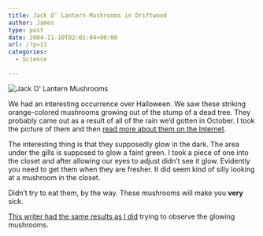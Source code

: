 ```yaml
---
title: Jack O’ Lantern Mushrooms in Driftwood
author: James
type: post
date: 2004-11-10T02:01:04+00:00
url: /?p=11
categories:
  - Science

---
```

![Jack O' Lantern Mushrooms][1]
  
We had an interesting occurrence over Halloween. We saw these striking orange-colored mushrooms growing out of the stump of a dead tree. They probably came out as a result of all of the rain we&#8217;d gotten in October. I took the picture of them and then [read more about them on the Internet][2]. 

The interesting thing is that they supposedly glow in the dark. The area under the gills is supposed to glow a faint green. I took a piece of one into the closet and after allowing our eyes to adjust didn&#8217;t see it glow. Evidently you need to get them when they are fresher. It did seem kind of silly looking at a mushroom in the closet.

Didn&#8217;t try to eat them, by the way. These mushrooms will make you **very** sick.

[This writer had the same results as I did][3] trying to observe the glowing mushrooms.

 [1]: images/jackolantern_mushrooms.jpg
 [2]: http://www.fcps.k12.va.us/StratfordLandingES/Ecology/mpages/jack_olantern.htm
 [3]: http://www.bluewillowpages.com/mushroomexpert/omphalotus_illudens.html